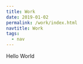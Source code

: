 ```yaml
---
title: Work
date: 2019-01-02
permalink: /work/index.html
navtitle: Work
tags:
  - nav
---
```


Hello World
